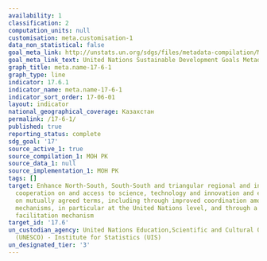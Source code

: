 ```yaml
---
availability: 1
classification: 2
computation_units: null
customisation: meta.customisation-1
data_non_statistical: false
goal_meta_link: http://unstats.un.org/sdgs/files/metadata-compilation/Metadata-Goal-17.pdf
goal_meta_link_text: United Nations Sustainable Development Goals Metadata (pdf 468kB)
graph_title: meta.name-17-6-1
graph_type: line
indicator: 17.6.1
indicator_name: meta.name-17-6-1
indicator_sort_order: 17-06-01
layout: indicator
national_geographical_coverage: Казахстан
permalink: /17-6-1/
published: true
reporting_status: complete
sdg_goal: '17'
source_active_1: true
source_compilation_1: МОН РК
source_data_1: null
source_implementation_1: МОН РК
tags: []
target: Enhance North-South, South-South and triangular regional and international
  cooperation on and access to science, technology and innovation and enhance knowledge-sharing
  on mutually agreed terms, including through improved coordination among existing
  mechanisms, in particular at the United Nations level, and through a global technology
  facilitation mechanism
target_id: '17.6'
un_custodian_agency: United Nations Education,Scientific and Cultural Organisation
  (UNESCO) - Institute for Statistics (UIS)
un_designated_tier: '3'
---
```

